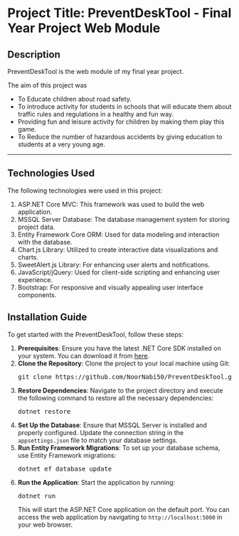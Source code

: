  <h1>Project Title: PreventDeskTool - Final Year Project Web Module</h1>


  <h2 id="description">Description</h2>
    <p>PreventDeskTool is the web module of my final year project.</p>
    The aim of this project was
    <ul>
     <li>To Educate children about road safety.</li>
     <li>To introduce activity for students in schools that will educate them about traffic rules and regulations in a healthy and fun way.</li>
     <li>Providing fun and leisure activity for children by making them play this game.</li>
     <li>To Reduce the number of hazardous accidents by giving education to students at a very young age.  </li>
</li>
    </ul>
   <hr>

   <h2 id="technologies-used">Technologies Used</h2>
    <p>The following technologies were used in this project:</p>
    <ol>
        <li>ASP.NET Core MVC: This framework was used to build the web application.</li>
        <li>MSSQL Server Database: The database management system for storing project data.</li>
        <li>Entity Framework Core ORM: Used for data modeling and interaction with the database.</li>
        <li>Chart.js Library: Utilized to create interactive data visualizations and charts.</li>
        <li>SweetAlert.js Library: For enhancing user alerts and notifications.</li>
        <li>JavaScript/jQuery: Used for client-side scripting and enhancing user experience.</li>
        <li>Bootstrap: For responsive and visually appealing user interface components.</li>
    </ol>
    <h2>Installation Guide</h2>
    <p>To get started with the PreventDeskTool, follow these steps:</p>
    <ol>
        <li><strong>Prerequisites</strong>: Ensure you have the latest .NET Core SDK installed on your system. You can download it from <a href="https://dotnet.microsoft.com/download">here</a>.</li>
        <li><strong>Clone the Repository</strong>: Clone the project to your local machine using Git:
            <pre>git clone https://github.com/NoorNabi50/PreventDeskTool.git</pre>
        </li>
        <li><strong>Restore Dependencies</strong>: Navigate to the project directory and execute the following command to restore all the necessary dependencies:
            <pre>dotnet restore</pre>
        </li>
        <li><strong>Set Up the Database</strong>: Ensure that MSSQL Server is installed and properly configured. Update the connection string in the <code>appsettings.json</code> file to match your database settings.</li>
        <li><strong>Run Entity Framework Migrations</strong>: To set up your database schema, use Entity Framework migrations:
            <pre>dotnet ef database update</pre>
        </li>
        <li><strong>Run the Application</strong>: Start the application by running:
            <pre>dotnet run</pre>
            This will start the ASP.NET Core application on the default port. You can access the web application by navigating to <code>http://localhost:5000</code> in your web browser.</li>
    </ol>
